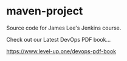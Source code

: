 # maven-project
Source code for James Lee's Jenkins course.

Check out our Latest DevOps PDF book...

https://www.level-up.one/devops-pdf-book
